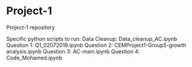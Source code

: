 # Project-1
Project-1 repository



Specific python scripts to run:
Data Cleanup: Data_cleanup_AC.ipynb
Question 1: Q1_02072019.ipynb
Question 2: CEMProject1-Group5-growth analysis.ipynb
Question 3: AC-main.ipynb
Question 4: Code_Mohamed.ipynb
